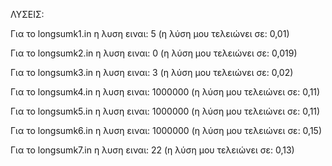 ΛΥΣΕΙΣ:
  
Για το longsumk1.in η λυση ειναι: 5 (η λύση μου τελειώνει σε: 0,01)
  
Για το longsumk2.in η λυση ειναι: 0 (η λύση μου τελειώνει σε: 0,019)
  
Για το longsumk3.in η λυση ειναι: 3 (η λύση μου τελειώνει σε: 0,02)
  
Για το longsumk4.in η λυση ειναι: 1000000 (η λύση μου τελειώνει σε: 0,11)
  
Για το longsumk5.in η λυση ειναι: 1000000 (η λύση μου τελειώνει σε: 0,11)
  
Για το longsumk6.in η λυση ειναι: 1000000 (η λύση μου τελειώνει σε: 0,15)
  
Για το longsumk7.in η λυση ειναι: 22 (η λύση μου τελειώνει σε: 0,13)
  
